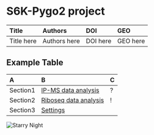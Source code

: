 # S6K-Pygo2 project 
| Title | Authors | DOI | GEO |
:----------|:-------------|:----------|:----------|
| Title here | Authors here | DOI here| GEO here |

## Example Table

| A | B | C |
:-----------------------|:-------------|:-------------|
| Section1	| [IP-MS data analysis](ms_data_processing/) | ? | 
| Section2	| [Riboseq data analysis](riboseq_data_processing) | ! | 
| Section3  | [Settings]() |  | 

![Starry Night](https://github.com/DaehoJoe/riboseq_project/assets/82928940/6cd5803f-2e7d-424f-aafe-75c2bcffe3f0)
